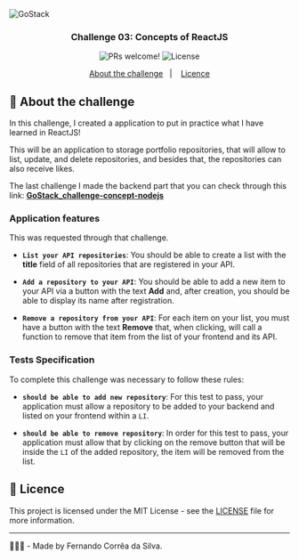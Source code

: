 <img alt="GoStack" src="https://storage.googleapis.com/golden-wind/bootcamp-gostack/header-desafios-new.png" />

<h3 align="center">
  Challenge 03: Concepts of ReactJS
</h3>

<p align="center">
 <img src="https://img.shields.io/static/v1?label=PRs&message=welcome&color=#FE7F2D&labelColor=#FE7F2D" alt="PRs welcome!" />

  <img alt="License" src="https://img.shields.io/static/v1?label=license&message=MIT&color=#FE7F2D&labelColor=#FE7F2D">
</p>

<p align="center">
  <a href="#rocket-about-the-challenge">About the challenge</a>&nbsp;&nbsp;&nbsp;|&nbsp;&nbsp;&nbsp;
  <a href="#memo-licence">Licence</a>
</p>

## :rocket: About the challenge

In this challenge, I created a application to put in practice what I have learned in ReactJS!

This will be an application to storage portfolio repositories, that will allow to list, update, and delete repositories, and besides that, the repositories can also receive likes.

The last challenge I made the backend part that you can check through this link: **[GoStack_challenge-concept-nodejs](https://github.com/Fernandosilvasc/gostack_challenge-concept-nodejs)**

### Application features

This was requested through that challenge.

- **`List your API repositories`**: You should be able to create a list with the **title** field of all repositories that are registered in your API.

- **`Add a repository to your API`**: You should be able to add a new item to your API via a button with the text **Add** and, after creation, you should be able to display its name after registration.

- **`Remove a repository from your API`**: For each item on your list, you must have a button with the text **Remove** that, when clicking, will call a function to remove that item from the list of your frontend and its API.

### Tests Specification

To complete this challenge was necessary to follow these rules:

- **`should be able to add new repository`**: For this test to pass, your application must allow a repository to be added to your backend and listed on your frontend within a `LI`.

- **`should be able to remove repository`**: In order for this test to pass, your application must allow that by clicking on the remove button that will be inside the `LI` of the added repository, the item will be removed from the list.

## :memo: Licence

This project is licensed under the MIT License - see the [LICENSE](LICENSE.md) file for more information.

---

👨🏻‍💻 - Made by Fernando Corrêa da Silva.